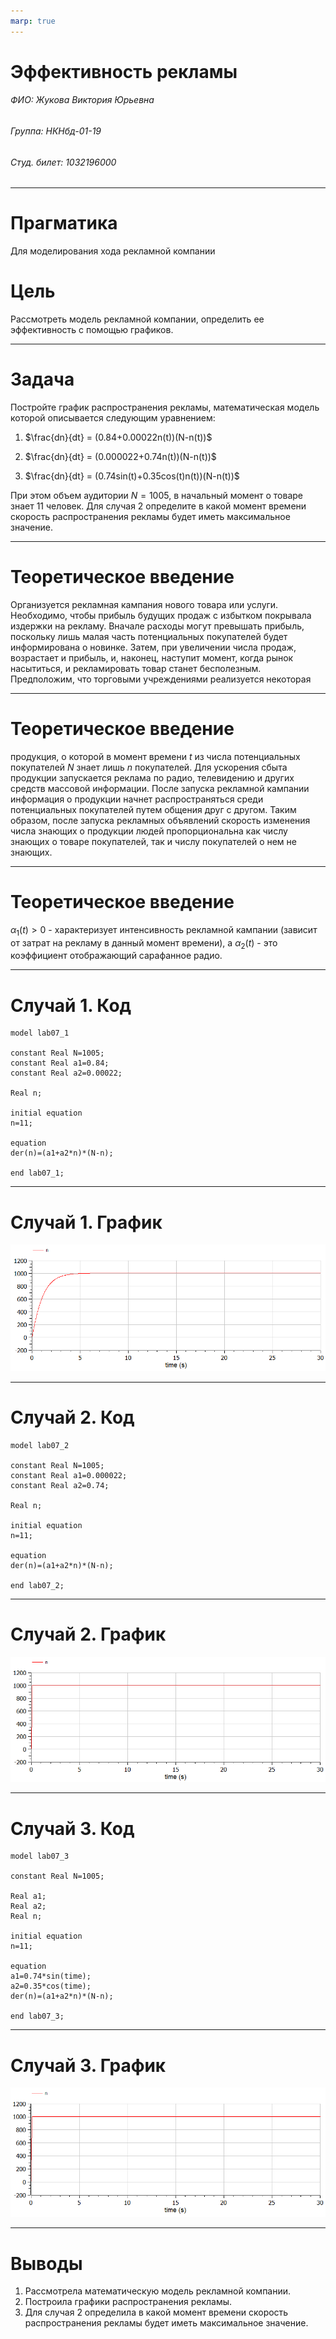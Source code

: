 ```yaml
---
marp: true
---
```

# Эффективность рекламы

###### ФИО: Жукова Виктория Юрьевна
###### Группа: НКНбд-01-19  
###### Студ. билет: 1032196000

---

# Прагматика
Для моделирования хода рекламной компании

# Цель
Рассмотреть модель рекламной компании, определить ее эффективность с помощью графиков.

---

# Задача
Постройте график распространения рекламы, математическая модель которой описывается
следующим уравнением:

1. $\frac{dn}{dt} = (0.84+0.00022n(t))(N-n(t))$

2. $\frac{dn}{dt} = (0.000022+0.74n(t))(N-n(t))$

3. $\frac{dn}{dt} = (0.74sin(t)+0.35cos(t)n(t))(N-n(t))$

При этом объем аудитории $N=1005$, в начальный момент о товаре знает 11 человек. Для
случая 2 определите в какой момент времени скорость распространения рекламы будет иметь максимальное значение.

---

# Теоретическое введение
Организуется рекламная кампания нового товара или услуги. Необходимо,
чтобы прибыль будущих продаж с избытком покрывала издержки на рекламу.
Вначале расходы могут превышать прибыль, поскольку лишь малая часть
потенциальных покупателей будет информирована о новинке. Затем, при
увеличении числа продаж, возрастает и прибыль, и, наконец, наступит момент,
когда рынок насытиться, и рекламировать товар станет бесполезным.
Предположим, что торговыми учреждениями реализуется некоторая

---

# Теоретическое введение
продукция, о которой в момент времени $t$ из числа потенциальных покупателей
$N$ знает лишь $n$ покупателей. Для ускорения сбыта продукции запускается реклама
по радио, телевидению и других средств массовой информации. После запуска
рекламной кампании информация о продукции начнет распространяться среди
потенциальных покупателей путем общения друг с другом. Таким образом, после
запуска рекламных объявлений скорость изменения числа знающих о продукции
людей пропорциональна как числу знающих о товаре покупателей, так и числу
покупателей о нем не знающих.

---

# Теоретическое введение
$\alpha_1(t)>0$ - характеризует интенсивность рекламной кампании (зависит от затрат на рекламу в данный момент времени), 
а $\alpha_2(t)$ - это коэффициент отображающий сарафанное радио.

---

# Случай 1. Код
```
model lab07_1

constant Real N=1005;
constant Real a1=0.84;
constant Real a2=0.00022;

Real n;

initial equation
n=11;

equation
der(n)=(a1+a2*n)*(N-n);

end lab07_1;
```
---

# Случай 1. График
![](imgs/3.PNG)

---

# Случай 2. Код
```
model lab07_2

constant Real N=1005;
constant Real a1=0.000022;
constant Real a2=0.74;

Real n;

initial equation
n=11;

equation
der(n)=(a1+a2*n)*(N-n);

end lab07_2;
```
---

# Случай 2. График
![](imgs/4.PNG)

---

# Случай 3. Код
```
model lab07_3

constant Real N=1005;

Real a1;
Real a2;
Real n;

initial equation
n=11;

equation
a1=0.74*sin(time);
a2=0.35*cos(time);
der(n)=(a1+a2*n)*(N-n);

end lab07_3;
```
---

# Случай 3. График
![](imgs/6.PNG)

---

# Выводы
1. Рассмотрела математическую модель рекламной компании.
2. Построила графики распространения рекламы.
3. Для случая 2 определила в какой момент времени скорость распространения рекламы 
будет иметь максимальное значение.
